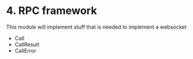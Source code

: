# 4. RPC framework

This module will implement stuff that is needed to implement a websocket

- Call
- CallResult
- CallError